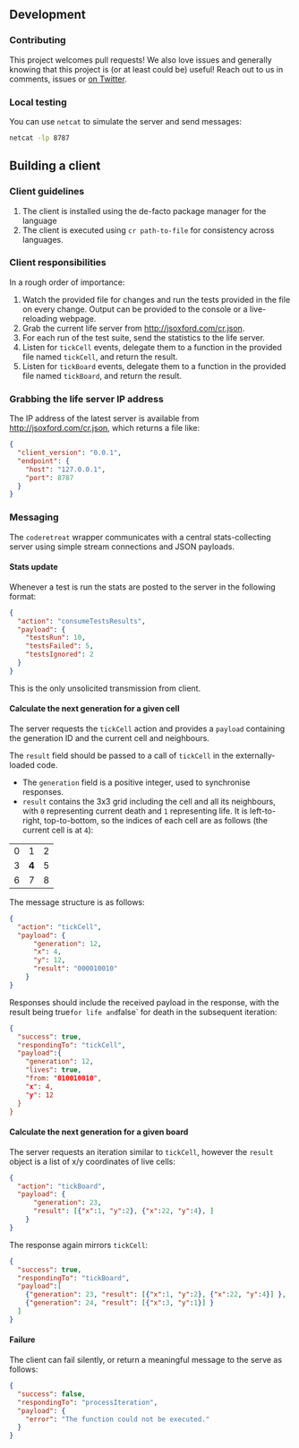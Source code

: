 ## Development

### Contributing

This project welcomes pull requests! We also love issues and generally knowing that this project is (or at least could be) useful! Reach out to us in comments, issues or [on Twitter](https://twitter.com/intent/user?screen_name=jsoxford).

### Local testing
You can use `netcat` to simulate the server and send messages:

```bash
netcat -lp 8787
```

## Building a client

### Client guidelines

1. The client is installed using the de-facto package manager for the language
2. The client is executed using `cr path-to-file` for consistency across languages.

### Client responsibilities

In a rough order of importance:

1. Watch the provided file for changes and run the tests provided in the file on every change. Output can be provided to the console or a live-reloading webpage.
2. Grab the current life server from http://jsoxford.com/cr.json.
3. For each run of the test suite, send the statistics to the life server.
4. Listen for `tickCell` events, delegate them to a function in the provided file named `tickCell`, and return the result.
5. Listen for `tickBoard` events, delegate them to a function in the provided file named `tickBoard`, and return the result.


### Grabbing the life server IP address

The IP address of the latest server is available from http://jsoxford.com/cr.json, which returns a file like:

```json
{
  "client_version": "0.0.1",
  "endpoint": {
    "host": "127.0.0.1",
    "port": 8787
  }
}
```

### Messaging

The `coderetreat` wrapper communicates with a central stats-collecting server using simple stream connections and JSON payloads.


#### Stats update

Whenever a test is run the stats are posted to the server in the following format:
```json
{
  "action": "consumeTestsResults",
  "payload": {
    "testsRun": 10,
    "testsFailed": 5,
    "testsIgnored": 2
  }
}
```

This is the only unsolicited transmission from client.


#### Calculate the next generation for a given cell

The server requests the `tickCell` action and provides a `payload` containing the generation ID and the current cell and neighbours.

The `result` field should be passed to a call of `tickCell` in the externally-loaded code.

* The `generation` field is a positive integer, used to synchronise responses.
* `result` contains the 3x3 grid including the cell and all its neighbours, with `0` representing current death and `1` representing life. It is left-to-right, top-to-bottom, so the indices of each cell are as follows (the current cell is at `4`):

| | | |
|-|-|-|
|0|1|2|
|3|__4__|5|
|6|7|8|

The message structure is as follows:
```json
{
  "action": "tickCell",
  "payload": {
      "generation": 12,
      "x": 4,
      "y": 12,
      "result": "000010010"
    }
}
```
Responses should include the received payload in the response, with the result being true` for life and `false` for death in the subsequent iteration:
```json
{
  "success": true,
  "respondingTo": "tickCell",
  "payload":{
    "generation": 12,
    "lives": true,
    "from: "010010010",
    "x": 4,
    "y": 12
  }
}
```

#### Calculate the next generation for a given board

The server requests an iteration similar to `tickCell`, however the `result` object is a list of x/y coordinates of live cells:


```json
{
  "action": "tickBoard",
  "payload": {
      "generation": 23,
      "result": [{"x":1, "y":2}, {"x":22, "y":4}, ]
    }
}
```

The response again mirrors `tickCell`:

```json
{
  "success": true,
  "respondingTo": "tickBoard",
  "payload":[
    {"generation": 23, "result": [{"x":1, "y":2}, {"x":22, "y":4}] },
    {"generation": 24, "result": [{"x":3, "y":1}] }
  ]
}
```


#### Failure
The client can fail silently, or return a meaningful message to the serve as follows:

```json
{
  "success": false,
  "respondingTo": "processIteration",
  "payload": {
    "error": "The function could not be executed."
  }
}
```

